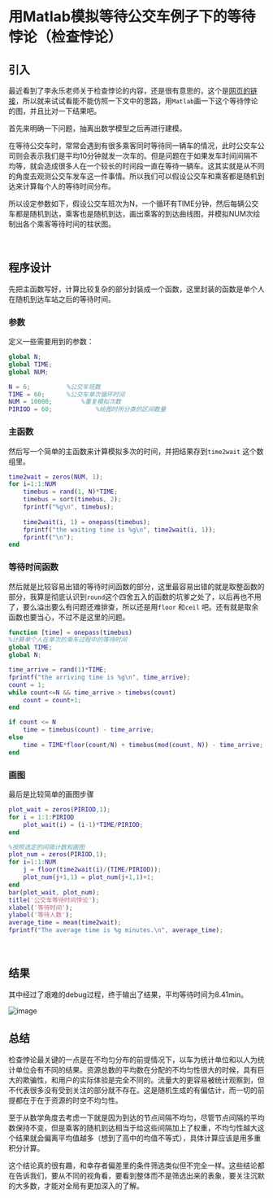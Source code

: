 # 用Matlab模拟等待公交车例子下的等待悖论（检查悖论）



## 引入

最近看到了李永乐老师关于检查悖论的内容，还是很有意思的，这个是[网页的链接](https://www.bilibili.com/read/cv8552928)，所以就来试试看能不能仿照一下文中的思路，用`Matlab`画一下这个等待悖论的图，并且比对一下结果吧。

首先来明确一下问题，抽离出数学模型之后再进行建模。

在等待公交车时，常常会遇到有很多乘客同时等待同一辆车的情况，此时公交车公司则会表示我们是平均10分钟就发一次车的。但是问题在于如果发车时间间隔不均等，就会造成很多人在一个较长的时间段一直在等待一辆车。这其实就是从不同的角度去观测公交车发车这一件事情。所以我们可以假设公交车和乘客都是随机到达来计算每个人的等待时间分布。

所以设定参数如下，假设公交车班次为N，一个循环有TIME分钟，然后每辆公交车都是随机到达，乘客也是随机到达，画出乘客的到达曲线图，并模拟NUM次绘制出各个乘客等待时间的柱状图。

<br>

## 程序设计

先把主函数写好，计算比较复杂的部分封装成一个函数，这里封装的函数是单个人在随机到达车站之后的等待时间。

### 参数

定义一些需要用到的参数：

```matlab
global N;
global TIME;
global NUM;

N = 6;			%公交车班数
TIME = 60;		%公交车单次循环时间
NUM = 10000;		%重复模拟次数
PIRIOD = 60;        	%绘图时所分类的区间数量
```

### 主函数

然后写一个简单的主函数来计算模拟多次的时间，并把结果存到`time2wait` 这个数组里。

```matlab
time2wait = zeros(NUM, 1);
for i=1:1:NUM
    timebus = rand(1, N)*TIME;
    timebus = sort(timebus, 2);
    fprintf("%g\n", timebus);
    
    time2wait(i, 1) = onepass(timebus);
    fprintf("the waiting time is %g\n", time2wait(i, 1));
    fprintf("\n");
end
```

### 等待时间函数

然后就是比较容易出错的等待时间函数的部分，这里最容易出错的就是取整函数的部分，我算是彻底认识到`round`这个四舍五入的函数的坑爹之处了，以后再也不用了，要么溢出要么有问题还难排查，所以还是用`floor` 和`ceil` 吧。还有就是取余函数也要当心，不过不是这里的问题。

```matlab
function [time] = onepass(timebus)
%计算单个人在单次的乘车过程中的等待时间
global TIME;
global N;

time_arrive = rand(1)*TIME;
fprintf("the arriving time is %g\n", time_arrive);
count = 1;
while count<=N && time_arrive > timebus(count)
    count = count+1;
end

if count <= N
    time = timebus(count) - time_arrive;
else
    time = TIME*floor(count/N) + timebus(mod(count, N)) - time_arrive;
end
```

### 画图

最后是比较简单的画图步骤

```matlab
plot_wait = zeros(PIRIOD,1);
for i = 1:1:PIRIOD
    plot_wait(i) = (i-1)*TIME/PIRIOD;
end

%按照选定的间隔计数和画图
plot_num = zeros(PIRIOD,1);
for i=1:1:NUM
    j = floor(time2wait(i)/(TIME/PIRIOD));
    plot_num(j+1,1) = plot_num(j+1,1)+1;
end
bar(plot_wait, plot_num);
title('公交车等待时间悖论');
xlabel('等待时间');
ylabel('等待人数');
average_time = mean(time2wait);
fprintf("The average time is %g minutes.\n", average_time);
```

<br>

## 结果

其中经过了艰难的debug过程，终于输出了结果，平均等待时间为8.41min。

![image](https://img2022.cnblogs.com/blog/2855365/202209/2855365-20220909111528940-586628062.png)

## 总结

检查悖论最关键的一点是在不均匀分布的前提情况下，以车为统计单位和以人为统计单位会有不同的结果。资源总数的平均数在分配的不均匀性很大的时候，具有巨大的欺骗性，和用户的实际体验是完全不同的。流量大的更容易被统计观察到，但不代表很多没有受到关注的部分就不存在。这是随机生成的有偏估计，而一切的前提都在于在于资源的时空不均匀性。

至于从数学角度去考虑一下就是因为到达的节点间隔不均匀，尽管节点间隔的平均数保持不变，但是乘客的随机到达相当于给这些间隔加上了权重，不均匀性越大这个结果就会偏离平均值越多（想到了高中的均值不等式），具体计算应该是用多重积分计算。

这个结论真的很有趣，和幸存者偏差里的条件筛选类似但不完全一样。这些结论都在告诉我们，要从不同的视角看，要看到整体而不是筛选出来的表象，要关注沉默的大多数，才能对全局有更加深入的了解。